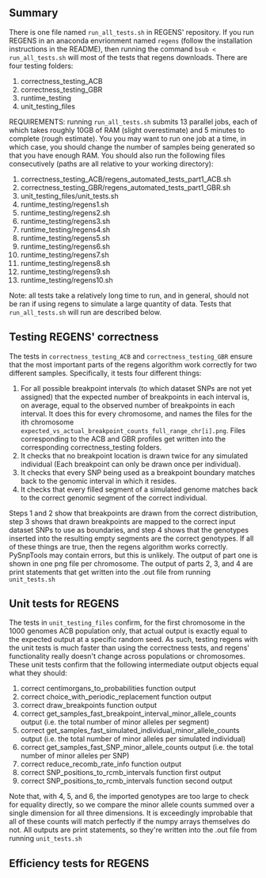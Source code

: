 ## Summary

There is one file named `run_all_tests.sh` in REGENS' repository. If you run REGENS in an anaconda envrionment named `regens` (follow the installation instructions in the README), then running the command `bsub < run_all_tests.sh` will most of the tests that regens downloads. There are four testing folders: 

1. correctness_testing_ACB
2. correctness_testing_GBR
3. runtime_testing
4. unit_testing_files

REQUIREMENTS: running `run_all_tests.sh` submits 13 parallel jobs, each of which takes roughly 10GB of RAM (slight overestimate) and 5 minutes to complete (rough estimate). You you may want to run one job at a time, in which case, you should change the number of samples being generated so that you have enough RAM. You should also run the following files consecutively (paths are all relative to your working directory):

1. correctness_testing_ACB/regens_automated_tests_part1_ACB.sh
2. correctness_testing_GBR/regens_automated_tests_part1_GBR.sh
3. unit_testing_files/unit_tests.sh
4. runtime_testing/regens1.sh
5. runtime_testing/regens2.sh
6. runtime_testing/regens3.sh
7. runtime_testing/regens4.sh
8. runtime_testing/regens5.sh
9. runtime_testing/regens6.sh
10. runtime_testing/regens7.sh
11. runtime_testing/regens8.sh
12. runtime_testing/regens9.sh
13. runtime_testing/regens10.sh


Note: all tests take a relatively long time to run, and in general, should not be ran if using regens to simulate a large quantity of data. Tests that `run_all_tests.sh` will run are described below. 

## Testing REGENS' correctness

The tests in `correctness_testing_ACB` and `correctness_testing_GBR` ensure that the most important parts of the regens algorithm work correctly for two different samples. Specifically, it tests four different things:

1. For all possible breakpoint intervals (to which dataset SNPs are not yet assigned) that the expected number of breakpoints in each interval is, on average, equal to the observed number of breakpoints in each interval. It does this for every chromosome, and names the files for the ith chromosome `expected_vs_actual_breakpoint_counts_full_range_chr[i].png`. Files corresponding to the ACB and GBR profiles get written into the corresponding correctness_testing folders. 
2. It checks that no breakpoint location is drawn twice for any simulated individual (Each breakpoint can only be drawn once per individual). 
3. It checks that every SNP being used as a breakpoint boundary matches back to the genomic interval in which it resides.
4. It checks that every filled segment of a simulated genome matches back to the correct genomic segment of the correct individual. 

Steps 1 and 2 show that breakpoints are drawn from the correct distribution, step 3 shows that drawn breakpoints are mapped to the correct input dataset SNPs to use as boundaries, and step 4 shows that the genotypes inserted into the resulting empty segments are the correct genotypes. If all of these things are true, then the regens algorithm works correctly. PySnpTools may contain errors, but this is unlikely. The output of part one is shown in one png file per chromosome. The output of parts 2, 3, and 4 are print statements that get written into the .out file from running `unit_tests.sh`

## Unit tests for REGENS

The tests in `unit_testing_files` confirm, for the first chromosome in the 1000 genomes ACB population only, that actual output is exactly equal to the expected output at a specific random seed. As such, testing regens with the unit tests is much faster than using the correctness tests, and regens' functionality really doesn't change across populations or chromosomes. These unit tests confirm that the following intermediate output objects equal what they should:

1. correct centimorgans_to_probabilities function output
2. correct choice_with_periodic_replacement function output
3. correct draw_breakpoints function output
4. correct get_samples_fast_breakpoint_interval_minor_allele_counts output (i.e. the total number of minor alleles per segment)
5. correct get_samples_fast_simulated_individual_minor_allele_counts output (i.e. the total number of minor alleles per simulated individual)
6. correct get_samples_fast_SNP_minor_allele_counts output (i.e. the total number of minor alleles per SNP)
7. correct reduce_recomb_rate_info function output
8. correct SNP_positions_to_rcmb_intervals function first output
9. correct SNP_positions_to_rcmb_intervals function second output

Note that, with 4, 5, and 6, the imported genotypes are too large to check for equality directly, so we compare the minor allele counts summed over a single dimension for all three dimensions. It is exceedingly improbable that all of these counts will match perfectly if the numpy arrays themselves do not. All outputs are print statements, so they're written into the .out file from running `unit_tests.sh`

## Efficiency tests for REGENS

